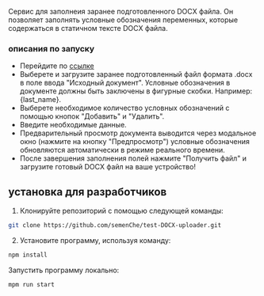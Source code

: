Сервис для заполнеия заранее подготовленного DOCX файла. Он позволяет заполнять условные обозначения переменных, которые содержаться в статичном тексте DOCX файла.

### описания по запуску
* Перейдите по [ссылке](https://semenche.github.io/test-DOCX-uploader/)
* Выберете и загрузите заранее подготовленный файл формата .docx в поле ввода "Исходный документ". Условные обозначения в документе должны быть заключены в фигурные скобки. Например: {last_name}.
* Выберете необходимое количество условных обозначений с помощью кнопок "Добавить" и "Удалить".
* Введите необходимые данные.
* Предварительный просмотр документа выводится через модальное окно (нажмите на кнопку "Предпросмотр") условные обозначения обновляются автоматически в режиме реального времени.
* После завершения заполнения полей нажмите "Получить файл" и загрузите готовый DOCX файл на ваше устройство! 

## установка для разработчиков
1. Клонируйте репозиторий с помощью следующей команды:
```sh 
git clone https://github.com/semenChe/test-DOCX-uploader.git
```

2. Установите программу, используя команду:
```sh
npm install
```

Запустить программу локально:

```sh
mpm run start
```